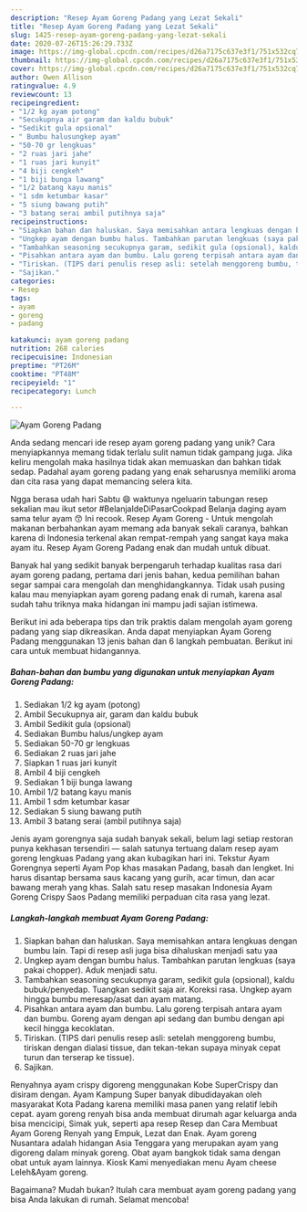 ```yaml
---
description: "Resep Ayam Goreng Padang yang Lezat Sekali"
title: "Resep Ayam Goreng Padang yang Lezat Sekali"
slug: 1425-resep-ayam-goreng-padang-yang-lezat-sekali
date: 2020-07-26T15:26:29.733Z
image: https://img-global.cpcdn.com/recipes/d26a7175c637e3f1/751x532cq70/ayam-goreng-padang-foto-resep-utama.jpg
thumbnail: https://img-global.cpcdn.com/recipes/d26a7175c637e3f1/751x532cq70/ayam-goreng-padang-foto-resep-utama.jpg
cover: https://img-global.cpcdn.com/recipes/d26a7175c637e3f1/751x532cq70/ayam-goreng-padang-foto-resep-utama.jpg
author: Owen Allison
ratingvalue: 4.9
reviewcount: 13
recipeingredient:
- "1/2 kg ayam potong"
- "Secukupnya air garam dan kaldu bubuk"
- "Sedikit gula opsional"
- " Bumbu halusungkep ayam"
- "50-70 gr lengkuas"
- "2 ruas jari jahe"
- "1 ruas jari kunyit"
- "4 biji cengkeh"
- "1 biji bunga lawang"
- "1/2 batang kayu manis"
- "1 sdm ketumbar kasar"
- "5 siung bawang putih"
- "3 batang serai ambil putihnya saja"
recipeinstructions:
- "Siapkan bahan dan haluskan. Saya memisahkan antara lengkuas dengan bumbu lain. Tapi di resep asli juga bisa dihaluskan menjadi satu yaa"
- "Ungkep ayam dengan bumbu halus. Tambahkan parutan lengkuas (saya pakai chopper). Aduk menjadi satu."
- "Tambahkan seasoning secukupnya garam, sedikit gula (opsional), kaldu bubuk/penyedap. Tuangkan sedikit saja air. Koreksi rasa. Ungkep ayam hingga bumbu meresap/asat dan ayam matang."
- "Pisahkan antara ayam dan bumbu. Lalu goreng terpisah antara ayam dan bumbu. Goreng ayam dengan api sedang dan bumbu dengan api kecil hingga kecoklatan."
- "Tiriskan. (TIPS dari penulis resep asli: setelah menggoreng bumbu, tiriskan dengan dialasi tissue, dan tekan-tekan supaya minyak cepat turun dan terserap ke tissue)."
- "Sajikan."
categories:
- Resep
tags:
- ayam
- goreng
- padang

katakunci: ayam goreng padang 
nutrition: 268 calories
recipecuisine: Indonesian
preptime: "PT26M"
cooktime: "PT48M"
recipeyield: "1"
recipecategory: Lunch

---
```



![Ayam Goreng Padang](https://img-global.cpcdn.com/recipes/d26a7175c637e3f1/751x532cq70/ayam-goreng-padang-foto-resep-utama.jpg)

Anda sedang mencari ide resep ayam goreng padang yang unik? Cara menyiapkannya memang tidak terlalu sulit namun tidak gampang juga. Jika keliru mengolah maka hasilnya tidak akan memuaskan dan bahkan tidak sedap. Padahal ayam goreng padang yang enak seharusnya memiliki aroma dan cita rasa yang dapat memancing selera kita.

Ngga berasa udah hari Sabtu 😄 waktunya ngeluarin tabungan resep sekalian mau ikut setor #BelanjaIdeDiPasarCookpad Belanja daging ayam sama telur ayam 😙 Ini recook. Resep Ayam Goreng - Untuk mengolah makanan berbahankan ayam memang ada banyak sekali caranya, bahkan karena di Indonesia terkenal akan rempat-rempah yang sangat kaya maka ayam itu. Resep Ayam Goreng Padang enak dan mudah untuk dibuat.

Banyak hal yang sedikit banyak berpengaruh terhadap kualitas rasa dari ayam goreng padang, pertama dari jenis bahan, kedua pemilihan bahan segar sampai cara mengolah dan menghidangkannya. Tidak usah pusing kalau mau menyiapkan ayam goreng padang enak di rumah, karena asal sudah tahu triknya maka hidangan ini mampu jadi sajian istimewa.


Berikut ini ada beberapa tips dan trik praktis dalam mengolah ayam goreng padang yang siap dikreasikan. Anda dapat menyiapkan Ayam Goreng Padang menggunakan 13 jenis bahan dan 6 langkah pembuatan. Berikut ini cara untuk membuat hidangannya.

<!--inarticleads1-->

##### Bahan-bahan dan bumbu yang digunakan untuk menyiapkan Ayam Goreng Padang:

1. Sediakan 1/2 kg ayam (potong)
1. Ambil Secukupnya air, garam dan kaldu bubuk
1. Ambil Sedikit gula (opsional)
1. Sediakan  Bumbu halus/ungkep ayam
1. Sediakan 50-70 gr lengkuas
1. Sediakan 2 ruas jari jahe
1. Siapkan 1 ruas jari kunyit
1. Ambil 4 biji cengkeh
1. Sediakan 1 biji bunga lawang
1. Ambil 1/2 batang kayu manis
1. Ambil 1 sdm ketumbar kasar
1. Sediakan 5 siung bawang putih
1. Ambil 3 batang serai (ambil putihnya saja)


Jenis ayam gorengnya saja sudah banyak sekali, belum lagi setiap restoran punya kekhasan tersendiri — salah satunya tertuang dalam resep ayam goreng lengkuas Padang yang akan kubagikan hari ini. Tekstur Ayam Gorengnya seperti Ayam Pop khas masakan Padang, basah dan lengket. Ini harus disantap bersama saus kacang yang gurih, acar timun, dan acar bawang merah yang khas. Salah satu resep masakan Indonesia Ayam Goreng Crispy Saos Padang memiliki perpaduan cita rasa yang lezat. 

<!--inarticleads2-->

##### Langkah-langkah membuat Ayam Goreng Padang:

1. Siapkan bahan dan haluskan. Saya memisahkan antara lengkuas dengan bumbu lain. Tapi di resep asli juga bisa dihaluskan menjadi satu yaa
1. Ungkep ayam dengan bumbu halus. Tambahkan parutan lengkuas (saya pakai chopper). Aduk menjadi satu.
1. Tambahkan seasoning secukupnya garam, sedikit gula (opsional), kaldu bubuk/penyedap. Tuangkan sedikit saja air. Koreksi rasa. Ungkep ayam hingga bumbu meresap/asat dan ayam matang.
1. Pisahkan antara ayam dan bumbu. Lalu goreng terpisah antara ayam dan bumbu. Goreng ayam dengan api sedang dan bumbu dengan api kecil hingga kecoklatan.
1. Tiriskan. (TIPS dari penulis resep asli: setelah menggoreng bumbu, tiriskan dengan dialasi tissue, dan tekan-tekan supaya minyak cepat turun dan terserap ke tissue).
1. Sajikan.


Renyahnya ayam crispy digoreng menggunakan Kobe SuperCrispy dan disiram dengan. Ayam Kampung Super banyak dibudidayakan oleh masyarakat Kota Padang karena memiliki masa panen yang relatif lebih cepat. ayam goreng renyah bisa anda membuat dirumah agar keluarga anda bisa mencicipi, Simak yuk, seperti apa resep Resep dan Cara Membuat Ayam Goreng Renyah yang Empuk, Lezat dan Enak. Ayam goreng Nusantara adalah hidangan Asia Tenggara yang merupakan ayam yang digoreng dalam minyak goreng. Obat ayam bangkok tidak sama dengan obat untuk ayam lainnya. Kiosk Kami menyediakan menu Ayam cheese Leleh&amp;Ayam goreng. 

Bagaimana? Mudah bukan? Itulah cara membuat ayam goreng padang yang bisa Anda lakukan di rumah. Selamat mencoba!
